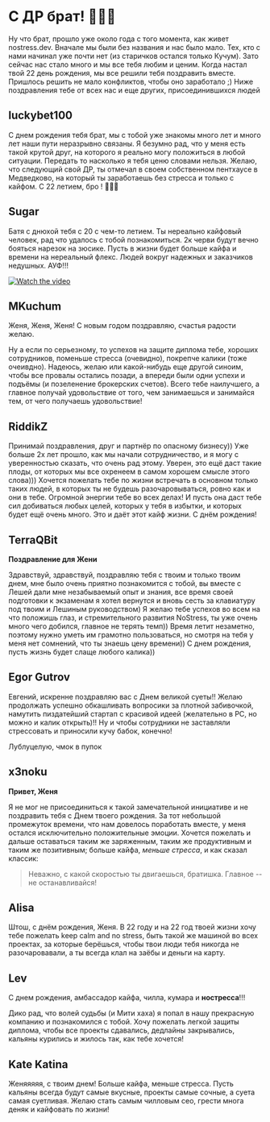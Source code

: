 # С ДР брат! 🥳🥳🥳

Ну что брат, прошло уже около года с того момента, как живет nostress.dev. Вначале мы были без названия и нас было мало. Тех, кто с нами начинал уже почти нет (из старичков остался только Кучум). Зато сейчас нас стало много и мы все тебя любим и ценим. Когда настал твой 22 день рождения, мы все решили тебя поздравить вместе. Пришлось решить не мало конфликтов, чтобы оно заработало ;) Ниже поздравления тебе от всех нас и еще других, присоединившихся людей

## luckybet100

С днем рождения тебя брат, мы с тобой уже знакомы много лет и много лет наши пути неразрывно связаны. Я безумно рад, что у меня есть такой крутой друг, на которого я реально могу положиться в любой ситуации. Передать то насколько я тебя ценю словами нельзя. Желаю, что следующий свой ДР, ты отмечал в своем собственном пентхаусе в Медведково, на который ты заработаешь без стресса и только с кайфом. С 22 летием, бро ! 🎂🥂🚀

## Sugar 

Батя с днюхой тебя с 20 с чем-то летием. Ты нереально кайфовый человек, рад что удалось с тобой познакомиться. 2к черви будут вечно бояться нарезок на зюсике.
Пусть в жизни будет больше кайфа и времени на нереальный флекс. Людей вокруг надежных и заказчиков недушных. АУФ!!!  

[![Watch the video](https://img.youtube.com/vi/-1SdFmIglfU/maxresdefault.jpg)](https://youtu.be/-1SdFmIglfU)

## MKuchum

Женя, Женя, Женя! С новым годом поздравляю, счастья радости желаю. 

Ну а если по серьезному, то успехов на защите диплома тебе, хороших сотрудников, поменьше стресса (очевидно), покрепче калики (тоже очеивдно). Надеюсь, желаю или какой-нибудь еще другой синоим, чтобы все провалы остались позади, а впереди были одни успехи и подъёмы (и позеленение брокерских счетов). Всего тебе наилучшего, а главное получай удовольствие от того, чем занимаешься и занимайся тем, от чего получаешь удовольствие!

## RiddikZ

Принимай поздравления, друг и партнёр по опасному бизнесу)) Уже больше 2х лет прошло, как мы начали сотрудничество, и я могу с уверенностью сказать, что очень рад этому. Уверен, это ещё даст такие плоды, от которых мы все охренеем в самом хорошем смысле этого слова))) Хочется пожелать тебе по жизни встречать в основном только таких людей, в которых ты не будешь разочаровываться, ровно как и они в тебе. Огромной энергии тебе во всех делах! И пусть она даст тебе сил добиваться любых целей, которых у тебя в избытки, и которых будет ещё очень много. Это и даёт этот кайф жизни. С днём рождения!

## TerraQBit

**Поздравление для Жени**

Здравствуй, здравствуй, поздравляю тебя с твоим и только твоим днем, мне было очень приятно познакомится с тобой, вы вместе с Лешей дали мне незабываемый опыт и знания, все время своей подготовки к экзаменам я хотел вернутся и вновь сесть за клавиатуру под твоим и Лешиным руководством)
Я желаю тебе успехов во всем на что положишь глаз, и стремительного развития NoStress, ты уже очень много чего добился, главное не терять темп))
Время летит незаметно, поэтому нужно уметь им грамотно пользоваться, но смотря на тебя у меня нет сомнений, что ты знаешь цену времени)) С днем рождения, пусть жизнь будет слаще любого калика))

## Egor Gutrov

Евгений, искренне поздравляю вас с Днем великой суеты!!
Желаю продолжать успешно обкашливать вопросики за плотной забивочкой, намутить пиздатейший стартап с красивой идеей (желательно в РС, но можно и калик открыть)!! Ну и чтобы сотрудники не заставляли стрессовать и приносили кучу бабок, конечно!

Лублуцелую, чмок в пупок

## x3noku
**Привет, Женя**

Я не мог не присоединиться к такой замечательной инициативе и не поздравить тебя с Днем твоего рождения. За тот небольшой промежуток времени, что нам довелось поработать вместе, у меня остался исключительно положительные эмоции.
Хочется пожелать и дальше оставаться таким же заряженным, таким же продуктивным и таким же позитивным; больше кайфа, *меньше стресса*, и как сказал классик:  

> Неважно, с какой скоростью ты двигаешься, братишка. Главное -- не
> останавливайся!

## Alisa

Штош, с днём рождения, Женя. В 22 году и на 22 год твоей жизни хочу тебе пожелать keep calm and no stress, быть такой же машиной во всех проектах, за которые берёшься, чтобы твои люди тебя никогда не разочаровавали, а ты всегда клал на заёбы и деньги на карту.

## Lev

С днем рождения, амбассадор кайфа, чилла, кумара и **ностресса**!!!

Дико рад, что волей судьбы (и Мити хаха) я попал в нашу прекрасную компанию и познакомился с тобой. Хочу пожелать легкой защиты диплома, чтобы все проекты сдавались, дедлайны закрывались, кальяны курились и жилось так, как тебе хочется!

## Kate Katina

Женяяяяя, с твоим днем! Больше кайфа, меньше стресса. Пусть кальяны всегда будут самые вкусные, проекты самые сочные, а суета самая суетливая. Желаю стать самым чилловым сео, грести многа деняк и кайфовать по жизни!

